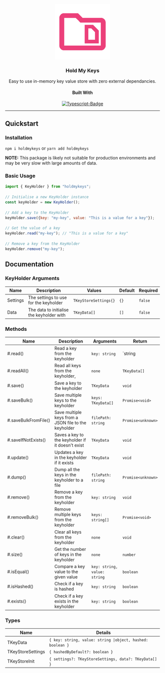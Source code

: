 <div align="center">

<img src = ".assets/logo.png" alt="Project logo" height="180"/>

### Hold My Keys
Easy to use in-memory key value store with zero external dependancies.

#### Built With

[![Typescript-Badge](https://img.shields.io/badge/Typescript-3178c6?style=for-the-badge&logo=typescript&logoColor=black)](https://javascript.com)

</div>

---

## Quickstart

### Installation

`npm i holdmykeys` or `yarn add holdmykeys`

**NOTE:** This package is likely not suitable for production environments and may be very slow with large amounts of data.

### Basic Usage
```javascript
import { KeyHolder } from "holdmykeys";

// Initialise a new KeyHolder instance
const keyHolder = new KeyHolder();

// Add a key to the KeyHolder
keyHolder.save({key: "my-key", value: "This is a value for a key"});

// Get the value of a key
keyHolder.read("my-key"); // "This is a value for a key"

// Remove a key from the KeyHolder
keyHolder.remove("my-key");

```

## Documentation

### KeyHolder Arguments
| Name     | Description                               | Values                | Default | Required |
|----------|-------------------------------------------|-----------------------|---------|----------|
| Settings | The settings to use for the keyholder     | `TKeyStoreSettings{}` | `{}`    | `false`  |
| Data     | The data to initialise the keyholder with | `TKeyData[] `         | `[]`    | `false`  |

### Methods

| Name                 | Description                                          | Arguments                                               | Return             |
|----------------------|------------------------------------------------------|---------------------------------------------------------|--------------------|
| #.read()             | Read a key from the keyholder                        | `key: string`                                           | `string | null`    |
| #.readAll()          | Read all keys from the keyholder,                    | `none`                                                  | `TKeyData[]`       |
| #.save()             | Save a key to the keyholder                          | `TKeyData`                                              | `void`             |
| #.saveBulk()         | Save multiple keys to the keyholder                  | `keys: TKeyData[]`                                      | `Promise<void>`    |
| #.saveBulkFromFile() | Save multiple keys from a JSON file to the keyholder | `filePath: string`                                      | `Promise<unknown>` |
| #.saveIfNotExists()  | Saves a key to the keyholder if it doesn't exist     | `TKeyData`                                              | `void`             |
| #.update()           | Updates a key in the keyholder if it exists          | `TKeyData`                                              | `void`             |
| #.dump()             | Dump all the keys in the keyholder to a file         | `filePath: string`                                      | `Promise<unknown>` |
| #.remove()           | Remove a key from the keyholder                      | `key: string`                                           | `void`             |
| #.removeBulk()       | Remove multiple keys from the keyholder              | `keys: string[]`                                        | `Promise<void>`    |
| #.clear()            | Clear all keys from the keyholder                    | `none`                                                  | `void`             |
| #.size()             | Get the number of keys in the keyholder              | `none`                                                  | `number`           |
| #.isEqual()          | Compare a key value to the given value               | `key: string, value: string`                            | `boolean`          |
| #.isHashed()         | Check if a key is hashed                             | `key: string`                                           | `boolean`          |
| #.exists()           | Check if a key exists in the keyholder               | `key: string`                                           | `boolean`          |

### Types
| Name              | Details                                                    |
|-------------------|------------------------------------------------------------|
| TKeyData          | `{ key: string, value: string \|object, hashed: boolean }` |
| TKeyStoreSettings | `{ hashedByDefault?: boolean }`                            |
| TKeyStoreInit     | `{ settings?: TKeyStoreSettings, data?: TKeyData[] }`      |
